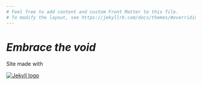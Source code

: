 ```yaml
---
# Feel free to add content and custom Front Matter to this file.
# To modify the layout, see https://jekyllrb.com/docs/themes/#overriding-theme-defaults
---
```

# _Embrace the void_

Site made with

[![Jekyll logo](http://jekyllrb.com/img/logo-2x.png)](http://jekyllrb.com/img/logo-2x.png)
